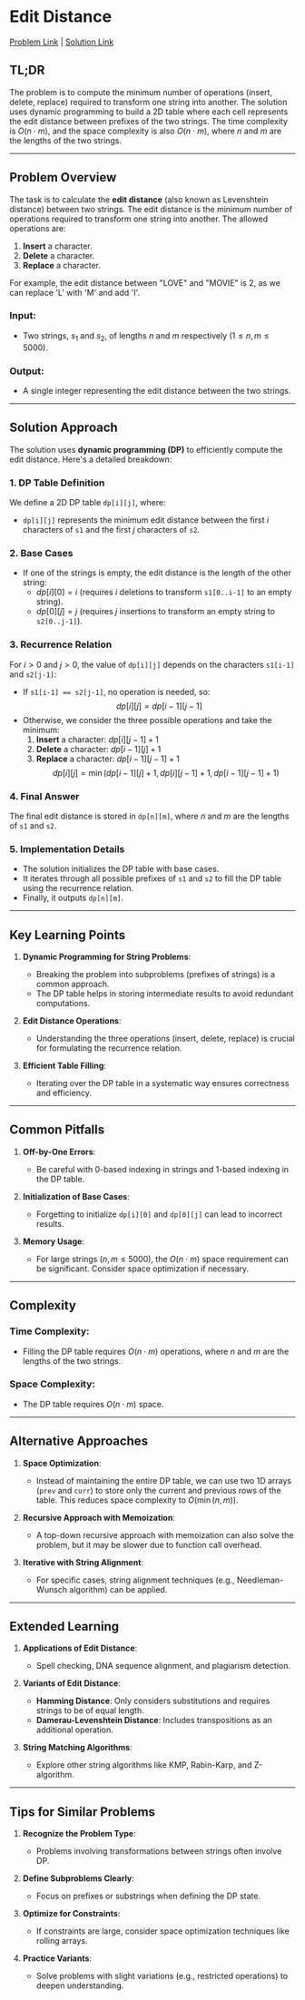 # Edit Distance

[Problem Link](https://cses.fi/problemset/task/1639) | [Solution Link](../../solutions/03_Dynamic_Programming/10_1639_Edit_Distance.cpp)

## TL;DR

The problem is to compute the minimum number of operations (insert, delete, replace) required to transform one string into another. The solution uses dynamic programming to build a 2D table where each cell represents the edit distance between prefixes of the two strings. The time complexity is $O(n \cdot m)$, and the space complexity is also $O(n \cdot m)$, where $n$ and $m$ are the lengths of the two strings.

---

## Problem Overview

The task is to calculate the **edit distance** (also known as Levenshtein distance) between two strings. The edit distance is the minimum number of operations required to transform one string into another. The allowed operations are:

1. **Insert** a character.
2. **Delete** a character.
3. **Replace** a character.

For example, the edit distance between "LOVE" and "MOVIE" is 2, as we can replace 'L' with 'M' and add 'I'.

### Input:
- Two strings, $s_1$ and $s_2$, of lengths $n$ and $m$ respectively ($1 \leq n, m \leq 5000$).

### Output:
- A single integer representing the edit distance between the two strings.

---

## Solution Approach

The solution uses **dynamic programming (DP)** to efficiently compute the edit distance. Here's a detailed breakdown:

### 1. **DP Table Definition**
We define a 2D DP table `dp[i][j]`, where:
- `dp[i][j]` represents the minimum edit distance between the first $i$ characters of `s1` and the first $j$ characters of `s2`.

### 2. **Base Cases**
- If one of the strings is empty, the edit distance is the length of the other string:
  - $dp[i][0] = i$ (requires $i$ deletions to transform `s1[0..i-1]` to an empty string).
  - $dp[0][j] = j$ (requires $j$ insertions to transform an empty string to `s2[0..j-1]`).

### 3. **Recurrence Relation**
For $i > 0$ and $j > 0$, the value of `dp[i][j]` depends on the characters `s1[i-1]` and `s2[j-1]`:
- If `s1[i-1] == s2[j-1]`, no operation is needed, so:
  $$ dp[i][j] = dp[i-1][j-1] $$
- Otherwise, we consider the three possible operations and take the minimum:
  1. **Insert** a character: $dp[i][j-1] + 1$
  2. **Delete** a character: $dp[i-1][j] + 1$
  3. **Replace** a character: $dp[i-1][j-1] + 1$
  $$ dp[i][j] = \min(dp[i-1][j] + 1, dp[i][j-1] + 1, dp[i-1][j-1] + 1) $$

### 4. **Final Answer**
The final edit distance is stored in `dp[n][m]`, where $n$ and $m$ are the lengths of `s1` and `s2`.

### 5. **Implementation Details**
- The solution initializes the DP table with base cases.
- It iterates through all possible prefixes of `s1` and `s2` to fill the DP table using the recurrence relation.
- Finally, it outputs `dp[n][m]`.

---

## Key Learning Points

1. **Dynamic Programming for String Problems**:
   - Breaking the problem into subproblems (prefixes of strings) is a common approach.
   - The DP table helps in storing intermediate results to avoid redundant computations.

2. **Edit Distance Operations**:
   - Understanding the three operations (insert, delete, replace) is crucial for formulating the recurrence relation.

3. **Efficient Table Filling**:
   - Iterating over the DP table in a systematic way ensures correctness and efficiency.

---

## Common Pitfalls

1. **Off-by-One Errors**:
   - Be careful with 0-based indexing in strings and 1-based indexing in the DP table.

2. **Initialization of Base Cases**:
   - Forgetting to initialize `dp[i][0]` and `dp[0][j]` can lead to incorrect results.

3. **Memory Usage**:
   - For large strings ($n, m \leq 5000$), the $O(n \cdot m)$ space requirement can be significant. Consider space optimization if necessary.

---

## Complexity

### Time Complexity:
- Filling the DP table requires $O(n \cdot m)$ operations, where $n$ and $m$ are the lengths of the two strings.

### Space Complexity:
- The DP table requires $O(n \cdot m)$ space.

---

## Alternative Approaches

1. **Space Optimization**:
   - Instead of maintaining the entire DP table, we can use two 1D arrays (`prev` and `curr`) to store only the current and previous rows of the table. This reduces space complexity to $O(\min(n, m))$.

2. **Recursive Approach with Memoization**:
   - A top-down recursive approach with memoization can also solve the problem, but it may be slower due to function call overhead.

3. **Iterative with String Alignment**:
   - For specific cases, string alignment techniques (e.g., Needleman-Wunsch algorithm) can be applied.

---

## Extended Learning

1. **Applications of Edit Distance**:
   - Spell checking, DNA sequence alignment, and plagiarism detection.

2. **Variants of Edit Distance**:
   - **Hamming Distance**: Only considers substitutions and requires strings to be of equal length.
   - **Damerau-Levenshtein Distance**: Includes transpositions as an additional operation.

3. **String Matching Algorithms**:
   - Explore other string algorithms like KMP, Rabin-Karp, and Z-algorithm.

---

## Tips for Similar Problems

1. **Recognize the Problem Type**:
   - Problems involving transformations between strings often involve DP.

2. **Define Subproblems Clearly**:
   - Focus on prefixes or substrings when defining the DP state.

3. **Optimize for Constraints**:
   - If constraints are large, consider space optimization techniques like rolling arrays.

4. **Practice Variants**:
   - Solve problems with slight variations (e.g., restricted operations) to deepen understanding.